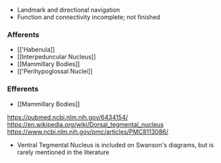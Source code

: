 - Landmark and directional navigation
- Function and connectivity incomplete; not finished

### Afferents
- [['Habenula]]
- [[Interpeduncular Nucleus]]
- [[Mammillary Bodies]]
- [['Perihypoglossal Nuclei]]
### Efferents
- [[Mammillary Bodies]]

https://pubmed.ncbi.nlm.nih.gov/6434154/
https://en.wikipedia.org/wiki/Dorsal_tegmental_nucleus
https://www.ncbi.nlm.nih.gov/pmc/articles/PMC8113086/

- Ventral Tegmental Nucleus is included on Swanson's diagrams, but is rarely mentioned in the literature